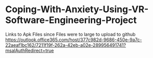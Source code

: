 # Coping-With-Anxiety-Using-VR-Software-Engineering-Project

Links to Apk Files since Files were to large to upload to github
[https://outlook.office365.com/host/377c982d-9686-450e-9a7c-22aeaf1bc162/7211f19f-262a-42eb-a02e-289956491741?msalAuthRedirect=true
](https://mahindraecolecentrale-my.sharepoint.com/:f:/g/personal/se22uari214_mahindrauniversity_edu_in/Ep95pS46QWRPuo_1pm-jKQUB6cW2uRaAU7mVGcgUYzaBgQ?e=8hLeOA)
